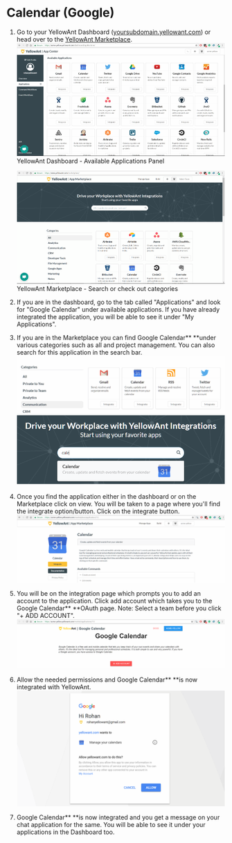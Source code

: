 # Calendar \(Google\)

1. Go to your YellowAnt Dashboard \([yoursubdomain.yellowant.com](https://github.com/yellowanthq/yellowant-help-center/tree/bdad19066023aa6a8b667a1d6f05b72945b49759/yoursubdomain.yellowant.com)\) or head over to the [YellowAnt Marketplace](https://www.yellowant.com/marketplace).  
   ![](../../.gitbook/assets/instadash.jpg)YellowAnt Dashboard - Available Applications Panel

   ![](../../.gitbook/assets/instamp.png)YellowAnt Marketplace - Search or check out categories

2. If you are in the dashboard, go to the tab called "Applications" and look for "Google Calendar" under available applications. If you have already integrated the application, you will be able to see it under "My Applications".
3. If you are in the Marketplace you can find Google Calendar** **under various categories such as all and project management. You can also search for this application in the search bar. ![](../../.gitbook/assets/cal1.png)![](../../.gitbook/assets/cal2.png)
4. Once you find the application either in the dashboard or on the Marketplace click on view. You will be taken to a page where you'll find the integrate option/button. Click on the integrate button. ![](../../.gitbook/assets/cal3.png)
5. You will be on the integration page which prompts you to add an account to the application. Click add account which takes you to the Google Calendar** **OAuth page. Note: Select a team before you click "+ ADD ACCOUNT". ![](../../.gitbook/assets/cal4.png)
6. Allow the needed permissions and Google Calendar** **is now integrated with YellowAnt. ![](../../.gitbook/assets/cal5.png)
7. Google Calendar** **is now integrated and you get a message on your chat application for the same. You will be able to see it under your applications in the Dashboard too.

